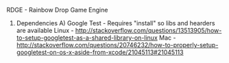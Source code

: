 RDGE - Rainbow Drop Game Engine

1)  Dependencies
    A)  Google Test - Requires "install" so libs and hearders are available
        Linux - http://stackoverflow.com/questions/13513905/how-to-setup-googletest-as-a-shared-library-on-linux
        Mac - http://stackoverflow.com/questions/20746232/how-to-properly-setup-googletest-on-os-x-aside-from-xcode/21045113#21045113
